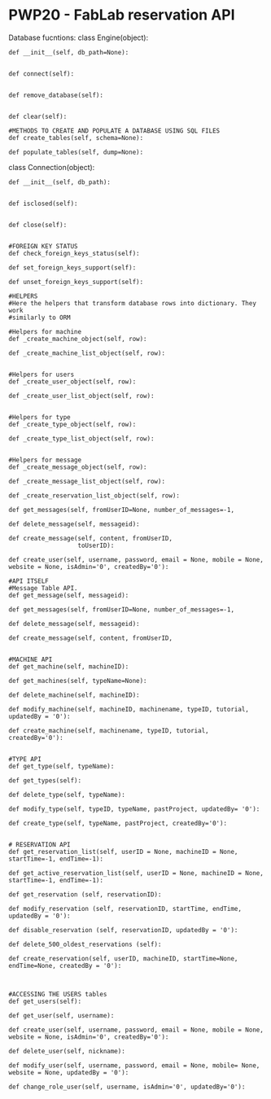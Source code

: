 # PWP20 - FabLab reservation API

Database fucntions:
class Engine(object):

    def __init__(self, db_path=None):


    def connect(self):


    def remove_database(self):


    def clear(self):

    #METHODS TO CREATE AND POPULATE A DATABASE USING SQL FILES
    def create_tables(self, schema=None):

    def populate_tables(self, dump=None):
 

class Connection(object):
    
    def __init__(self, db_path):


    def isclosed(self):


    def close(self):


    #FOREIGN KEY STATUS
    def check_foreign_keys_status(self):

    def set_foreign_keys_support(self):

    def unset_foreign_keys_support(self):

    #HELPERS
    #Here the helpers that transform database rows into dictionary. They work
    #similarly to ORM

    #Helpers for machine
    def _create_machine_object(self, row):

    def _create_machine_list_object(self, row):


    #Helpers for users
    def _create_user_object(self, row):

    def _create_user_list_object(self, row):


    #Helpers for type
    def _create_type_object(self, row):
        
    def _create_type_list_object(self, row):

        
    #Helpers for message
    def _create_message_object(self, row):

    def _create_message_list_object(self, row):
       
    def _create_reservation_list_object(self, row):

    def get_messages(self, fromUserID=None, number_of_messages=-1,

    def delete_message(self, messageid):

    def create_message(self, content, fromUserID,
                       toUserID):

    def create_user(self, username, password, email = None, mobile = None, website = None, isAdmin='0', createdBy='0'):

    #API ITSELF
    #Message Table API.
    def get_message(self, messageid):

    def get_messages(self, fromUserID=None, number_of_messages=-1,

    def delete_message(self, messageid):

    def create_message(self, content, fromUserID,        


    #MACHINE API
    def get_machine(self, machineID):
        
    def get_machines(self, typeName=None):
        
    def delete_machine(self, machineID):

    def modify_machine(self, machineID, machinename, typeID, tutorial, updatedBy = '0'):

    def create_machine(self, machinename, typeID, tutorial, createdBy='0'):
         

    #TYPE API
    def get_type(self, typeName):

    def get_types(self):

    def delete_type(self, typeName):
        
    def modify_type(self, typeID, typeName, pastProject, updatedBy= '0'):
       
    def create_type(self, typeName, pastProject, createdBy='0'):
        

    # RESERVATION API
    def get_reservation_list(self, userID = None, machineID = None, startTime=-1, endTime=-1):

    def get_active_reservation_list(self, userID = None, machineID = None, startTime=-1, endTime=-1):
        
    def get_reservation (self, reservationID):
        
    def modify_reservation (self, reservationID, startTime, endTime, updatedBy = '0'):
                
    def disable_reservation (self, reservationID, updatedBy = '0'):
            
    def delete_500_oldest_reservations (self):
        
    def create_reservation(self, userID, machineID, startTime=None, endTime=None, createdBy = '0'):
        

        
    #ACCESSING THE USERS tables
    def get_users(self):
        
    def get_user(self, username):

    def create_user(self, username, password, email = None, mobile = None, website = None, isAdmin='0', createdBy='0'):
        
    def delete_user(self, nickname):

    def modify_user(self, username, password, email = None, mobile= None, website = None, updatedBy = '0'):

    def change_role_user(self, username, isAdmin='0', updatedBy='0'):
  
# 
